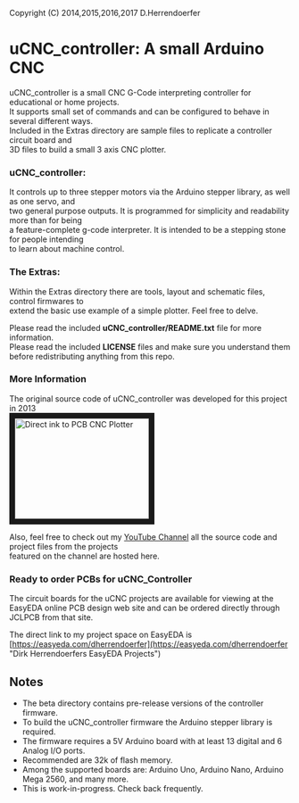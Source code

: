 Copyright (C) 2014,2015,2016,2017 D.Herrendoerfer 

# uCNC_controller: A small Arduino CNC

uCNC_controller is a small CNC G-Code interpreting controller for educational or home projects.  
It supports small set of commands and can be configured to behave in several different ways.  
Included in the Extras directory are sample files to replicate a controller circuit board and  
3D files to build a small 3 axis CNC plotter.

### uCNC_controller:
It controls up to three stepper motors via the Arduino stepper library, as well as one servo, and  
two general purpose outputs. It is programmed for simplicity and readability more than for being  
a feature-complete g-code interpreter. It is intended to be a stepping stone for people intending  
to learn about machine control.

### The Extras:
Within the Extras directory there are tools, layout and schematic files, control firmwares to  
extend the basic use example of a simple plotter. Feel free to delve.

Please read the included **uCNC_controller/README.txt** file for more information.  
Please read the included **LICENSE** files and make sure you understand them before redistributing anything from this repo.

### More Information
The original source code of uCNC_controller was developed for this project in 2013  
<a href="http://www.youtube.com/watch?feature=player_embedded&v=rLQajSRnELc
" target="_blank"><img src="http://img.youtube.com/vi/rLQajSRnELc/0.jpg" 
alt="Direct ink to PCB CNC Plotter" width="240" height="180" border="10" /></a>

Also, feel free to check out my [YouTube Channel](https://www.youtube.com/channel/UCe9XrOQuQR8SzbB_zRUIf0w "Dirk Herrendoerfers YouTube Channel")
all the source code and project files from the projects  
featured on the channel are hosted here.

### Ready to order PCBs for uCNC_Controller
The circuit boards for the uCNC projects are available for viewing at the EasyEDA online PCB design 
web site and can be ordered directly through JCLPCB from that site. 

The direct link to my project space on EasyEDA is [https://easyeda.com/dherrendoerfer](https://easyeda.com/dherrendoerfer "Dirk Herrendoerfers EasyEDA Projects")

## Notes
- The beta directory contains pre-release versions of the controller firmware.
- To build the uCNC_controller firmware the Arduino stepper library is required.
- The firmware requires a 5V Arduino board with at least 13 digital and 6 Analog I/O ports.  
- Recommended are 32k of flash memory.  
- Among the supported boards are: Arduino Uno, Arduino Nano, Arduino Mega 2560, and many more.
- This is work-in-progress. Check back frequently.
